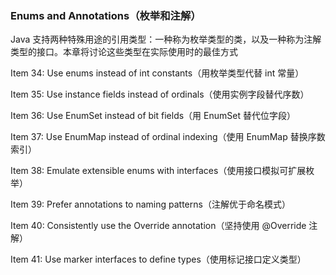 ### Enums and Annotations（枚举和注解）

Java 支持两种特殊用途的引用类型：一种称为枚举类型的类，以及一种称为注解类型的接口。本章将讨论这些类型在实际使用时的最佳方式



Item 34: Use enums instead of int constants（用枚举类型代替 int 常量）

Item 35: Use instance fields instead of ordinals（使用实例字段替代序数）

Item 36: Use EnumSet instead of bit fields（用 EnumSet 替代位字段）

Item 37: Use EnumMap instead of ordinal indexing（使用 EnumMap 替换序数索引）

Item 38: Emulate extensible enums with interfaces（使用接口模拟可扩展枚举）

Item 39: Prefer annotations to naming patterns（注解优于命名模式）

Item 40: Consistently use the Override annotation（坚持使用 @Override 注解）

Item 41: Use marker interfaces to define types（使用标记接口定义类型）